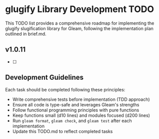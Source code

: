 # glugify Library Development TODO

This TODO list provides a comprehensive roadmap for implementing the glugify slugification library for Gleam, following the implementation plan outlined in brief.md.

## v1.0.11
- [ ] 

## Development Guidelines

Each task should be completed following these principles:
- Write comprehensive tests before implementation (TDD approach)
- Ensure all code is type-safe and leverages Gleam's strengths
- Follow functional programming principles with pure functions
- Keep functions small (d10 lines) and modules focused (d200 lines)
- Run `gleam format`, `gleam check`, and `gleam test` after each implementation
- Update this TODO.md to reflect completed tasks